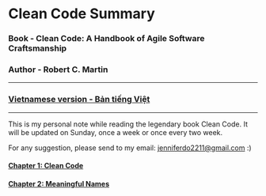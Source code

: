# Clean Code Summary
### Book - Clean Code: A Handbook of Agile Software Craftsmanship
### Author - Robert C. Martin

***
### [Vietnamese version - Bản tiếng Việt](https://github.com/jenniferdo2211/Clean-Code-Summary/tree/master/B%E1%BA%A3n%20ti%E1%BA%BFng%20Vi%E1%BB%87t)
***

This is my personal note while reading the legendary book Clean Code. It will be updated on Sunday, once a week or once every two week.

For any suggestion, please send to my email: jenniferdo2211@gmail.com :)

#### [Chapter 1: Clean Code](https://github.com/jenniferdo2211/Clean-Code-Summary/blob/master/English%20version/chapter1-clean-code.md)
#### [Chapter 2: Meaningful Names](https://github.com/jenniferdo2211/Clean-Code-Summary/blob/master/English%20version/chapter2-meaningful-names.md)
